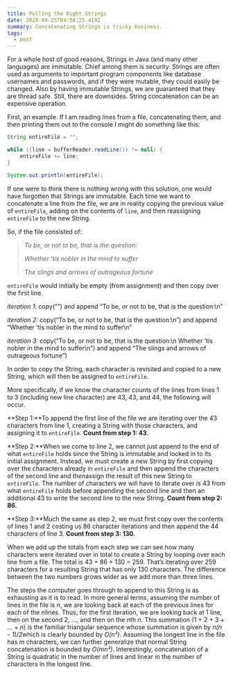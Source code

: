 ```yaml
---
title: Pulling the Right Strings
date: 2020-04-25T04:58:25.419Z
summary: Concatenating Strings is tricky business.
tags:
  - post
---
```

For a whole host of good reasons, Strings in Java (and many other languages) are immutable. Chief among them is security. Strings are often used as arguments to important program components like database usernames and passwords, and if they were mutable, they could easily be changed. Also by having immutable Strings, we are guaranteed that they are thread safe. Still, there are downsides. String concatenation can be an expensive operation.

First, an example. If I am reading lines from a file, concatenating them, and then printing them out to the console I might do something like this:

```java
String entireFile = "";

while ((line = bufferReader.readLine()) != null) {
    entireFile += line;
}

System.out.println(entireFile);
```

If one were to think there is nothing wrong with this solution, one would have forgotten that Strings are immutable. Each time we want to concatenate a line from the file, we are in reality copying the previous value of `entireFile`, adding on the contents of `line`, and then reassigning `entireFile` to the new String.

So, if the file consisted of:

> *To be, or not to be, that is the question:* 
>
> *Whether 'tis nobler in the mind to suffer*
>
> *The slings and arrows of outrageous fortune*

`entireFile` would initially be empty (from assignment) and then copy over the first line.

*iteration 1*: copy(“”) and append “To be, or not to be, that is the question:\n”

*iteration 2:* copy(“To be, or not to be, that is the question:\n”) and append “Whether ’tis nobler in the mind to suffer\n”

*iteration 3:* copy(“To be, or not to be, that is the question:\n Whether ’tis nobler in the mind to suffer\n”) and append “The slings and arrows of outrageous fortune”)

In order to copy the String, each character is revisited and copied to a new String, which will then be assigned to `entireFile`.

More specifically, if we know the character counts of the lines from lines 1 to 3 (including new line character) are 43, 43, and 44, the following will occur.

**Step 1:**To append the first line of the file we are iterating over the 43 characters from line 1, creating a String with those characters, and assigning it to `entireFile`. **Count from step 1: 43.**

**Step 2:**When we come to line 2, we cannot just append to the end of what `entireFile` holds since the String is immutable and locked in to its initial assignment. Instead, we must create a new String by first copying over the characters already in `entireFile` and then append the characters of the second line and *then*assign the result of this new String to `entireFile`. The number of characters we will have to iterate over is 43 from what `entireFile` holds before appending the second line and then an additional 43 to write the second line to the new String. **Count from step 2: 86.**

**Step 3:**Much the same as step 2, we must first copy over the contents of lines 1 and 2 costing us 86 character iterations and then append the 44 characters of line 3. **Count from step 3: 130.**

When we add up the totals from each step we can see how many characters were iterated over in total to create a String by looping over each line from a file. The total is 43 + 86 + 130 = 259. That’s iterating over 259 characters for a resulting String that has only 130 characters. The difference between the two numbers grows wider as we add more than three lines.

The steps the computer goes through to append to this String is as exhausting as it is to read. In more general terms, assuming the number of lines in the file is *n*, we are looking back at each of the previous lines for each of the *n*lines. Thus, for the first iteration, we are looking back at 1 line, then on the second 2, …, and then on the *n*th *n*. This summation (1 + 2 + 3 + … + *n*) is the familiar triangular sequence whose summation is given by *n(n - 1)/2*which is clearly bounded by *O(n²)*. Assuming the longest line in the file has *m* characters, we can further generalize that normal String concatenation is bounded by *O(mn²)*. Interestingly, concatenation of a String is quadratic in the number of lines and linear in the number of characters in the longest line.